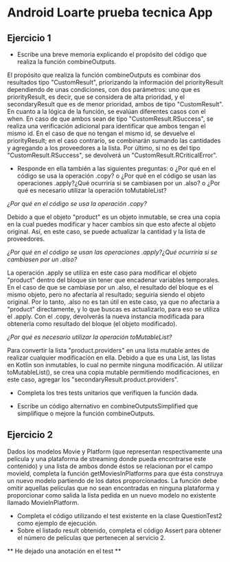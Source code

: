 # Android Loarte prueba tecnica App

## Ejercicio 1

- Escribe una breve memoria explicando el propósito del código que realiza la función
  combineOutputs.

El propósito que realiza la función combineOutputs es combinar dos resultados tipo "CustomResult", 
priorizando la información del priorityResult dependiendo de unas condiciones, con dos parámetros: 
uno que es priorityResult, es decir, que se considera de alta prioridad, y el secondaryResult que es de menor prioridad,
ambos de tipo "CustomResult". En cuanto a la lógica de la función, se evalúan diferentes casos con el when. 
En caso de que ambos sean de tipo "CustomResult.RSuccess", 
se realiza una verificación adicional para identificar que ambos tengan el mismo id. 
En el caso de que no tengan el mismo id, se devuelve el priorityResult; en el caso contrario, 
se combinarán sumando las cantidades y agregando a los proveedores a la lista. 
Por último, si no es del tipo "CustomResult.RSuccess", se devolverá un "CustomResult.RCriticalError".


- Responde en ella también a las siguientes preguntas:
  o ¿Por qué en el código se usa la operación .copy?
  o ¿Por qué en el código se usan las operaciones .apply?¿Qué ocurriría si se
  cambiasen por un .also?
  o ¿Por qué es necesario utilizar la operación toMutableList?

*¿Por qué en el código se usa la operación .copy?*

Debido a que el objeto "product" es un objeto inmutable, 
se crea una copia en la cual puedes modificar y hacer cambios sin que esto afecte al objeto original. 
Así, en este caso, se puede actualizar la cantidad y la lista de proveedores.

*¿Por qué en el código se usan las operaciones .apply?¿Qué ocurriría si se cambiasen por un .also?*

La operación .apply se utiliza en este caso para modificar el objeto "product" dentro del bloque sin tener que 
encadenar variables temporales. En el caso de que se cambiase por un .also, el resultado del bloque es el mismo objeto,
pero no afectaría al resultado; seguiría siendo el objeto original. 
Por lo tanto, .also no es tan útil en este caso, ya que no afectaría a "product" directamente, 
y lo que buscas es actualizarlo, para eso se utiliza el .apply. Con el .copy, 
devolverás la nueva instancia modificada para obtenerla como resultado del bloque (el objeto modificado).

*¿Por qué es necesario utilizar la operación toMutableList?*

Para convertir la lista "product.providers" en una lista mutable antes de realizar cualquier modificación en ella. 
Debido a que es una List, las listas en Kotlin son inmutables, lo cual no permite ninguna modificación. 
Al utilizar toMutableList(), se crea una copia mutable permitiendo modificaciones, 
en este caso, agregar los "secondaryResult.product.providers".

- Completa los tres tests unitarios que verifiquen la función dada.

- Escribe un código alternativo en combineOutputsSimplified que simplifique o mejore la
  función combineOutputs.

## Ejercicio 2

Dados los modelos Movie y Platform (que representan respectivamente una película y una
plataforma de streaming donde pueda encontrarse este contenido) y una lista de ambos donde
éstos se relacionan por el campo movieId, completa la función getMoviesInPlatforms para que
ésta construya un nuevo modelo partiendo de los datos proporcionados. La función debe
omitir aquellas películas que no sean encontradas en ninguna plataforma y proporcionar como
salida la lista pedida en un nuevo modelo no existente llamado MovieInPlatform.

- Completa el código utilizando el test existente en la clase QuestionTest2 como ejemplo de
  ejecución.
- Sobre el listado result obtenido, completa el código Assert para obtener el número de
  películas que pertenecen al servicio 2.

** He dejado una anotación en el test **